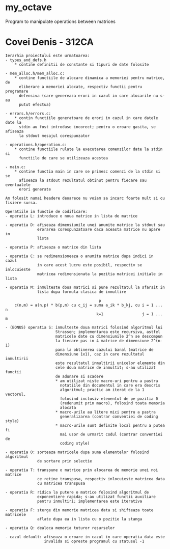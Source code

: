 # my_octave
Program to manipulate operations between matrices

# Covei Denis - 312CA

    Ierarhia proiectului este urmatoarea:
    - types_and_defs.h
		* contine definitii de constante si tipuri de date folosite

    - mem_alloc.h/mem_alloc.c:
		* contine functiile de alocare dinamica a memoriei pentru matrice, de
		  eliberare a memoriei alocate, respectiv functii pentru programare
		  defensiva (care genereaza erori in cazul in care alocarile nu s-au
		  putut efectua)

    - errors.h/errors.c: 
		* contin functiile generatoare de erori in cazul in care datele date la
		  stdin au fost introduse incorect; pentru o eroare gasita, se afiseaza
		  la stdout mesajul corespunzator

    - operations.h/operation.c: 
		* contine functiile rulate la executarea comenzilor date la stdin si
		  functiile de care se utilizeaza acestea

    - main.c: 
		* contine functia main in care se primesc comenzi de la stdin si se 
		  afiseaza la stdout rezultatul obtinut pentru fiecare sau eventualele
		  erori generate
    
    Am folosit numai headere deoarece nu voiam sa incarc foarte mult si cu 
    fisiere sursa.

    Operatiile in functie de codificare:
    - operatia L: introduce o noua matrice in lista de matrice

    - operatia D: afiseaza dimensiunile unei anumite matrice la stdout sau
                  erorarea corespunzatoare daca aceasta matrice nu apare in
                  lista

    - operatia P: afiseaza o matrice din lista

    - operatia C: se redimensioneaza o anumita matrice dupa indici in cazul
                  in care acest lucru este posibil, respectiv se inlocuieste
                  matricea redimensionata la pozitia matricei initiale in lista

    - operatia M: inmulteste doua matrici si pune rezultatul la sfarsit in
                  lista dupa formula clasica de inmultire

                                             p
        c(n,m) = a(n,p) * b(p,m) cu c_ij = suma a_ik * b_kj, cu i = 1 ... n
                                            k=1                 j = 1 ... m
    
    - (BONUS) operatia S: inmulteste doua matrici folosind algoritmul lui 
                          Strassen; implementarea este recursiva, astfel
                          matricele date cu dimensiunile 2^n se descompun
                          la fiecare pas in 4 matrice de dimensiune 2^(n-1)
                          pana la obtinerea cazului banal (matrice de
                          dimensiune 1x1), caz in care rezultatul inmultirii
                          este rezultatul inmultirii unicelor elemente din
                          cele doua matrice de inmultit; s-au utilizat functii
                          de adunare si scadere
                          * am utilizat niste macro-uri pentru a pastra
                            notatiile din documentul in care era descris
                            algoritmul; practic am iterat de la 1 vectorul,
                            folosind inclusiv elementul de pe pozitia 0
                            (redenumit prin macro), folosind toata memoria
                            alocata
                          * macro-urile au litere mici pentru a pastra
                            generalizarea (contrar conventiei de coding style)
                          * macro-urile sunt definite local pentru a putea fi
                            mai usor de urmarit codul (contrar conventiei de
                            coding style)
    
    - operatia O: sorteaza matricele dupa suma elementelor folosind algoritmul
                  de sortare prin selectie

    - operatia T: transpune o matrice prin alocarea de memorie unei noi matrice
                  ce retine transpusa, respectiv inlocuieste matricea data
                  cu matricea transpusa

    - operatia R: ridica la putere o matrice folosind algoritmul de
                  exponentiere rapida; s-au utilizat functii auxiliare
                  pentru inmultiri; implementarea este iterativa

    - operatia F: sterge din memorie matricea data si shifteaza toate matricele
                  aflate dupa ea in lista cu o pozitie la stanga

    - operatia Q: dealoca memoria tuturor resurselor

    - cazul default: afiseaza o eroare in cazul in care operatia data este
                     invalida si opreste programul cu statusul -1
 
